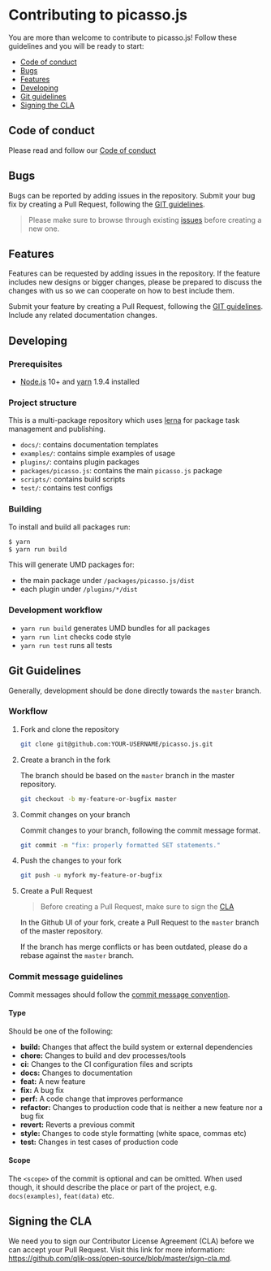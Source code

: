 # Contributing to picasso.js

You are more than welcome to contribute to picasso.js! Follow these guidelines and you will be ready to start:

- [Code of conduct](#code-of-conduct)
- [Bugs](#bugs)
- [Features](#features)
- [Developing](#developing)
- [Git guidelines](#git)
- [Signing the CLA](#cla)

## <a name="code-of-conduct"></a> Code of conduct

Please read and follow our [Code of conduct](https://github.com/qlik-oss/open-source/blob/master/CODE_OF_CONDUCT.md)

## <a name="bugs"></a> Bugs

Bugs can be reported by adding issues in the repository. Submit your bug fix by creating a Pull Request, following the [GIT guidelines](#git).

> Please make sure to browse through existing [issues](https://github.com/qlik-oss/picasso.js/labels/bug) before creating a new one.

## <a name="features"></a> Features

Features can be requested by adding issues in the repository. If the feature includes new designs or bigger changes,
please be prepared to discuss the changes with us so we can cooperate on how to best include them.

Submit your feature by creating a Pull Request, following the [GIT guidelines](#git). Include any related documentation changes.

## <a name="developing"></a> Developing

### Prerequisites

- [Node.js](https://nodejs.org/) 10+ and [yarn](https://yarnpkg.com) 1.9.4 installed

### Project structure

This is a multi-package repository which uses [lerna](https://github.com/lerna/lerna) for package task management and publishing.

- `docs/`: contains documentation templates
- `examples/`: contains simple examples of usage
- `plugins/`: contains plugin packages
- `packages/picasso.js`: contains the main `picasso.js` package
- `scripts/`: contains build scripts
- `test/`: contains test configs

### Building

To install and build all packages run:

```sh
$ yarn
$ yarn run build
```

This will generate UMD packages for:

- the main package under `/packages/picasso.js/dist`
- each plugin under `/plugins/*/dist`

### Development workflow

- `yarn run build` generates UMD bundles for all packages
- `yarn run lint` checks code style
- `yarn run test` runs all tests

## <a name="git"></a> Git Guidelines

Generally, development should be done directly towards the `master` branch.

### Workflow

1. Fork and clone the repository

   ```sh
   git clone git@github.com:YOUR-USERNAME/picasso.js.git
   ```

1. Create a branch in the fork

   The branch should be based on the `master` branch in the master repository.

   ```sh
   git checkout -b my-feature-or-bugfix master
   ```

1. Commit changes on your branch

   Commit changes to your branch, following the commit message format.

   ```sh
   git commit -m "fix: properly formatted SET statements."
   ```

1. Push the changes to your fork

   ```sh
   git push -u myfork my-feature-or-bugfix
   ```

1. Create a Pull Request

   > Before creating a Pull Request, make sure to sign the [CLA](#cla)

   In the Github UI of your fork, create a Pull Request to the `master` branch of the master repository.

   If the branch has merge conflicts or has been outdated, please do a rebase against the `master` branch.

### <a name="commit"></a> Commit message guidelines

Commit messages should follow the [commit message convention](https://conventionalcommits.org/).

#### Type

Should be one of the following:

- **build:** Changes that affect the build system or external dependencies
- **chore:** Changes to build and dev processes/tools
- **ci:** Changes to the CI configuration files and scripts
- **docs:** Changes to documentation
- **feat:** A new feature
- **fix:** A bug fix
- **perf:** A code change that improves performance
- **refactor:** Changes to production code that is neither a new feature nor a bug fix
- **revert:** Reverts a previous commit
- **style:** Changes to code style formatting (white space, commas etc)
- **test:** Changes in test cases of production code

#### Scope

The `<scope>` of the commit is optional and can be omitted. When used though, it should describe the place or part of the project, e.g. `docs(examples)`, `feat(data)` etc.

## <a name="cla"></a> Signing the CLA

We need you to sign our Contributor License Agreement (CLA) before we can accept your Pull Request. Visit this link for more information: https://github.com/qlik-oss/open-source/blob/master/sign-cla.md.
